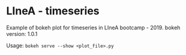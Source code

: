 # LIneA - timeseries

Example of bokeh plot for timeseries in LIneA bootcamp - 2019.
bokeh version: 1.0.1

Usage:
```bokeh serve --show <plot_file>.py```
